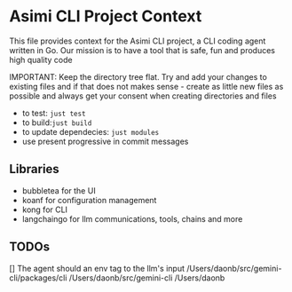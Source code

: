 # Asimi CLI Project Context

This file provides context for the Asimi CLI project, a CLI coding agent written in Go.
Our mission is to have a tool that is safe, fun and produces high quality code

IMPORTANT: Keep the directory tree flat. Try and add your changes to existing files and if that does not makes sense - create as little new files as possible and always get your consent when creating directories and files

- to test: `just test` 
- to build:`just build`
- to update dependecies: `just modules`
- use present progressive in commit messages

## Libraries
- bubbletea for the UI
- koanf for configuration management
- kong for CLI
- langchaingo for llm communications, tools, chains and more

## TODOs
[] The agent should an env tag to the llm's input
<env>
 <os platform="darwin" shell="zsh"/>
  <paths>
    <cwd>/Users/daonb/src/gemini-cli/packages/cli</cwd>
    <root>/Users/daonb/src/gemini-cli</root>
    <home>/Users/daonb</home>
  </paths>
  <project type="nodejs" manifest="package.json">
    <scripts>
      <script name="test"/>
      <script name="lint"/>
      <script name="build"/>
    </scripts>
  </project>
</env>
[] Add a theme - a collection of functions that render given text, editing highlights, borders, etc. Example functions: RenderAI, RenderUser, RenderTool
[] Handle the <thought> llm output tag
[] Add the local time at the bottom right of the status line

